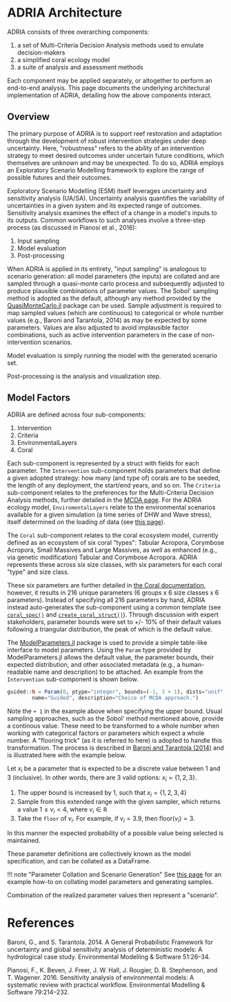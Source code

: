 # ADRIA Architecture

ADRIA consists of three overarching components:

1. a set of Multi-Criteria Decision Analysis methods used to emulate decision-makers
2. a simplified coral ecology model
3. a suite of analysis and assessment methods

Each component may be applied separately, or altogether to perform an end-to-end analysis.
This page documents the underlying architectural implementation of ADRIA, detailing how the above
components interact.


## Overview

The primary purpose of ADRIA is to support reef restoration and adaptation through the development
of robust intervention strategies under deep uncertainty. Here, "robustness" refers to the ability
of an intervention strategy to meet desired outcomes under uncertain future conditions, which
themselves are unknown and may be unexpected. To do so, ADRIA employs an Exploratory Scenario 
Modelling framework to explore the range of possible futures and their outcomes.

Exploratory Scenario Modelling (ESM) itself leverages uncertainty and sensitivity analysis (UA/SA).
Uncertainty analysis quantifies the variability of uncertainties in a given system and its
expected range of outcomes. Sensitivity analysis examines the effect of a change in a model's
inputs to its outputs. Common workflows to such analyses involve a three-step process (as
discussed in Pianosi et al., 2016):

1. Input sampling
2. Model evaluation
3. Post-processing

When ADRIA is applied in its entirety, "input sampling" is analogous to scenario generation: all
model parameters (the inputs) are collated and are sampled through a quasi-monte carlo process 
and subsequently adjusted to produce plausible combinations of parameter values. The Sobol' sampling
method is adopted as the default, although any method provided by the [QuasiMonteCarlo.jl](https://github.com/SciML/QuasiMonteCarlo.jl)
package can be used. Sample adjustment is required to map sampled values (which are continuous) to
categorical or whole number values (e.g., Baroni and Tarantola, 2014) as may be expected by some 
parameters. Values are also adjusted to avoid implausible factor combinations, such as active
intervention parameters in the case of non-intervention scenarios.

Model evaluation is simply running the model with the generated scenario set.

Post-processing is the analysis and visualization step.


## Model Factors

ADRIA are defined across four sub-components:

1. Intervention
2. Criteria
3. EnvironmentalLayers
4. Coral

Each sub-component is represented by a struct with fields for each parameter. The `Intervention`
sub-component holds parameters that define a given adopted strategy: how many (and type of) corals
are to be seeded, the length of any deployment, the start/end years, and so on. The `Criteria`
sub-component relates to the preferences for the Multi-Criteria Decision Analysis methods, further
detailed in the [MCDA page](TODO). For the ADRIA ecology model, `EnviromentalLayers` relate to the
environmental scenarios available for a given simulation (a time series of DHW and Wave stress),
itself determined on the loading of data (see [this page](TODO)).

The `Coral` sub-component relates to the coral ecosystem model, currently defined as an ecosystem of
six coral "types": Tabular Acropora, Corymbose Acropora, Small Massives and Large Massives, as well 
as enhanced (e.g., via genetic modification) Tabular and Corymbose Acropora. ADRIA represents
these across six size classes, with six parameters for each coral "type" and size class.

These six parameters are further detailed in [the Coral documentation](TODO), however, it results 
in 216 unique parameters (6 groups x 6 size classes x 6 parameters). Instead of specifying all
216 parameters by hand, ADRIA instead auto-generates the sub-component using a common template
(see [`coral_spec()`](TODO) and [`create_coral_struct()`](TODO)). Through discussion with expert
stakeholders, parameter bounds were set to +/- 10% of their default values following a triangular
distribution, the peak of which is the default value.

The [ModelParameters.jl](https://github.com/rafaqz/ModelParameters.jl) package is used to provide
a simple table-like interface to model parameters. Using the `Param` type provided by 
ModelParameters.jl allows the default value, the parameter bounds, their expected distribution,
and other associated metadata (e.g., a human-readable name and description) to be attached. An
example from the `Intervention` sub-component is shown below.

```julia
guided::N = Param(0, ptype="integer", bounds=(-1, 3 + 1), dists="unif",
        name="Guided", description="Choice of MCDA approach.")
```

Note the `+ 1` in the example above when specifying the upper bound. Usual sampling approaches,
such as the Sobol' method mentioned above, provide a continous value. These need to be 
transformed to a whole number when working with categorical factors or parameters which expect a
whole number. A "flooring trick" (as it is referred to here) is adopted to handle this 
transformation. The process is described in
[Baroni and Tarantola (2014)](https://doi.org/10.1016/j.envsoft.2013.09.022) and is illustrated
here with the example below.

Let $x_i$ be a parameter that is expected to be a discrete value between 1 and 3 (inclusive).
In other words, there are 3 valid options: $x_i = \{1, 2, 3\}$.

1. The upper bound is increased by 1, such that $x_i = \{1, 2, 3, 4\}$
2. Sample from this extended range with the given sampler, which returns a value $1 \le v_i \lt 4$, where $v_i \in \mathbb{R}$
3. Take the `floor` of $v_i$. For example, if $v_i = 3.9$, then $\text{floor}(v_i) = 3$.

In this manner the expected probability of a possible value being selected is maintained.

These parameter definitions are collectively known as the model specification, and
can be collated as a DataFrame.

!!! note "Parameter Collation and Scenario Generation"
    See [this page](TODO) for an example how-to on collating model parameters and
    generating samples.

Combination of the realized parameter values then represent a "scenario".


# References

Baroni, G., and S. Tarantola. 2014. 
A General Probabilistic Framework for uncertainty and global sensitivity analysis of deterministic models: A hydrological case study. 
Environmental Modelling & Software 51:26–34.

Pianosi, F., K. Beven, J. Freer, J. W. Hall, J. Rougier, D. B. Stephenson, and T. Wagener. 2016. 
Sensitivity analysis of environmental models: A systematic review with practical workflow. 
Environmental Modelling & Software 79:214–232.

